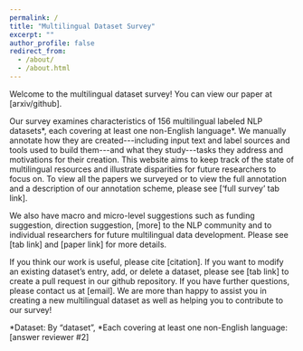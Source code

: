 ```yaml
---
permalink: /
title: "Multilingual Dataset Survey"
excerpt: ""
author_profile: false
redirect_from: 
  - /about/
  - /about.html
---
```


Welcome to the multilingual dataset survey! You can view our paper at [arxiv/github]. 

Our survey examines characteristics of 156 multilingual labeled NLP datasets*, each covering at least one non-English language*. We manually annotate how they are created---including input text and label sources and tools used to build them---and what they study---tasks they address and motivations for their creation. This website aims to keep track of the state of multilingual resources and illustrate disparities for future researchers to focus on. To view all the papers we surveyed or to view the full annotation and a description of our annotation scheme, please see [‘full survey’ tab link].

We also have macro and micro-level suggestions such as funding suggestion, direction suggestion, [more] to the NLP community and to individual researchers for future multilingual data development. Please see [tab link] and [paper link] for more details.

If you think our work is useful, please cite [citation]. If you want to modify an existing dataset’s entry, add, or delete a dataset, please see [tab link] to create a pull request in our github repository. If you have further questions, please contact us at [email]. We are more than happy to assist you in creating a new multilingual dataset as well as helping you to contribute to our survey!

<script src="https://gist.github.com/trina731/175fccc9a431704378ff131d7ee85112.js"></script>

*Dataset: By “dataset”, 
*Each covering at least one non-English language: [answer reviewer #2]